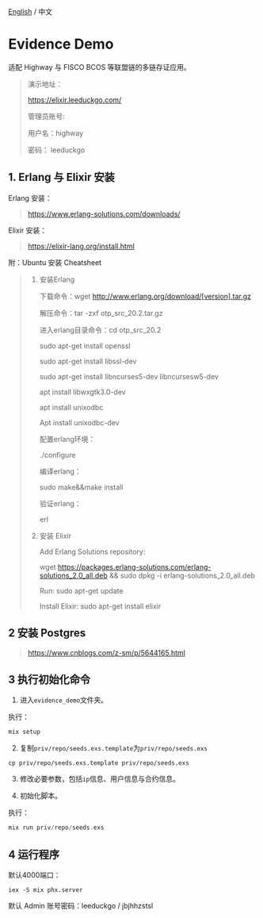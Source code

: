 [English](./README.md) / 中文

# Evidence Demo

适配 Highway 与 FISCO BCOS 等联盟链的多链存证应用。

> 演示地址：
>
> https://elixir.leeduckgo.com/
>
> 管理员账号: 
>
> 用户名：highway
>
> 密码： leeduckgo

## 1. Erlang 与 Elixir 安装

Erlang 安装：

> https://www.erlang-solutions.com/downloads/

Elixir 安装：

> https://elixir-lang.org/install.html

附：Ubuntu 安装 Cheatsheet

> 1. 安装Erlang
>
>    下载命令：wget http://www.erlang.org/download/[version].tar.gz
>
>    解压命令：tar -zxf otp_src_20.2.tar.gz
>
>    进入erlang目录命令：cd otp_src_20.2
>
>    sudo apt-get install openssl
>
>    sudo apt-get install libssl-dev
>
>    sudo apt-get install libncurses5-dev libncursesw5-dev
>
>    apt install libwxgtk3.0-dev
>
>    apt install unixodbc
>
>    Apt install unixodbc-dev
>
>    配置erlang环境：
>
>    ./configure
>
>    编译erlang：
>
>    sudo make&&make install
>
>    验证erlang：
>
>    erl
>
> 2. 安装 Elixir
>
>    Add Erlang Solutions repository: 
>
>    wget https://packages.erlang-solutions.com/erlang-solutions_2.0_all.deb && sudo dpkg -i erlang-solutions_2.0_all.deb
>
>    Run: sudo apt-get update
>
>    Install Elixir: sudo apt-get install elixir

## 2 安装 Postgres

> https://www.cnblogs.com/z-sm/p/5644165.html

## 3 执行初始化命令

1. 进入`evidence_demo`文件夹。

执行：

```elixir
mix setup
```

2. 复制`priv/repo/seeds.exs.template`为`priv/repo/seeds.exs`

```
cp priv/repo/seeds.exs.template priv/repo/seeds.exs
```

3. 修改必要参数，包括`ip`信息、用户信息与合约信息。

4. 初始化脚本。

执行：

```elixir
mix run priv/repo/seeds.exs
```

## 4 运行程序

默认4000端口：

```
iex -S mix phx.server
```

默认 Admin 账号密码：leeduckgo / jbjhhzstsl
